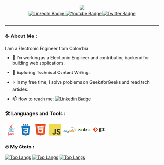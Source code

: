 <div id="header" align="center">
  <img src="https://media.giphy.com/media/QssGEmpkyEOhBCb7e1/giphy.gif" width="100"/>
  <div id="badges">
  <a href="https://www.linkedin.com/in/carlosluquec/">
    <img src="https://img.shields.io/badge/LinkedIn-blue?style=for-the-badge&logo=linkedin&logoColor=white" alt="LinkedIn Badge"/>
  </a>
  <a href="your-youtube-URL">
    <img src="https://img.shields.io/badge/YouTube-red?style=for-the-badge&logo=youtube&logoColor=white" alt="Youtube Badge"/>
  </a>
  <a href="https://twitter.com/carlossluque">
    <img src="https://img.shields.io/badge/Twitter-blue?style=for-the-badge&logo=twitter&logoColor=white" alt="Twitter Badge"/>
  </a>
</div>
  <img src="https://komarev.com/ghpvc/?username=your-github-CarlosLuqueC&style=flat-square&color=blue" alt=""/>
</div>

---

### ☕ About Me :
I am a Electronic Engineer from Colombia.

- 🔭 I’m working as a Electronic Engineer and contributing backend for building web applications.

- 🌱 Exploring Technical Content Writing.

- ⚡ In my free time, I solve problems on GeeksforGeeks and read tech articles.

- 📫 How to reach me: [![Linkedin Badge](https://img.shields.io/badge/-carlosluquec-blue?style=flat&logo=Linkedin&logoColor=white)](https://www.linkedin.com/in/carlosluquec/)

### 🛠️ Languages and Tools :

<div>
  <img src="https://github.com/devicons/devicon/blob/master/icons/java/java-original-wordmark.svg" title="Java" alt="Java" width="40" height="40"/>&nbsp;
  <img src="https://github.com/devicons/devicon/blob/master/icons/css3/css3-plain-wordmark.svg"  title="CSS3" alt="CSS" width="40" height="40"/>&nbsp;
  <img src="https://github.com/devicons/devicon/blob/master/icons/html5/html5-original.svg" title="HTML5" alt="HTML" width="40" height="40"/>&nbsp;
  <img src="https://github.com/devicons/devicon/blob/master/icons/javascript/javascript-original.svg" title="JavaScript" alt="JavaScript" width="40" height="40"/>&nbsp;
  <img src="https://github.com/devicons/devicon/blob/master/icons/mysql/mysql-original-wordmark.svg" title="MySQL"  alt="MySQL" width="40" height="40"/>&nbsp;
  <img src="https://github.com/devicons/devicon/blob/master/icons/nodejs/nodejs-original-wordmark.svg" title="NodeJS" alt="NodeJS" width="40" height="40"/>&nbsp;
  <img src="https://github.com/devicons/devicon/blob/master/icons/git/git-original-wordmark.svg" title="Git" **alt="Git" width="40" height="40"/>
</div>

### 🔥 My Stats :

[![Top Langs](https://github-readme-stats.vercel.app/api/top-langs/?username=CarlosLuqueC)](https://github.com/anuraghazra/github-readme-stats)
[![Top Langs](https://github-readme-stats.vercel.app/api/top-langs/?username=CarlosLuqueC&layout=compact)](https://github.com/anuraghazra/github-readme-stats)
[![Top Langs](https://github-readme-stats.vercel.app/api/top-langs/?username=your-github-CarlosLuqueC&layout=compact&theme=vision-friendly-dark)](https://github.com/anuraghazra/github-readme-stats)

